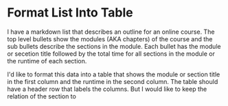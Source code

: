 # Format List Into Table

I have a markdown list that describes an outline for an online course.  The top level bullets show the modules (AKA chapters) of the course and the sub bullets describe the sections in the module.  Each bullet has the module or secetion title followed by the total time for all sections in the module or the runtime of each section.

I'd like to format this data into a table that shows the module or section title in the first column and the runtime in the second column.  The table should have a header row that labels the columns. But I would like to keep the relation of the section to
